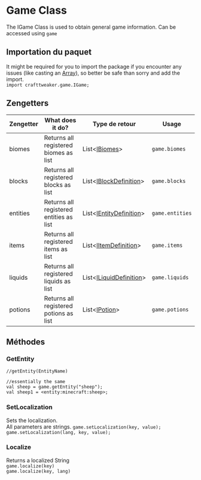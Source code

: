 # Game Class

The IGame Class is used to obtain general game information. Can be accessed using `game`

## Importation du paquet

It might be required for you to import the package if you encounter any issues (like casting an [Array](/AdvancedFunctions/Arrays_and_Loops/)), so better be safe than sorry and add the import.  
`import crafttweaker.game.IGame;`

## Zengetters

| Zengetter | What does it do?                        | Type de retour                                                  | Usage           |
| --------- | --------------------------------------- | --------------------------------------------------------------- | --------------- |
| biomes    | Returns all registered biomes as list   | List<[IBiomes](/Vanilla/Biomes/IBiome/)>                        | `game.biomes`   |
| blocks    | Returns all registered blocks as list   | List<[IBlockDefinition](/Vanilla/Blocks/IBlockDefinition/)>     | `game.blocks`   |
| entities  | Returns all registered entities as list | List<[IEntityDefinition](/Vanilla/Entities/IEntityDefinition/)> | `game.entities` |
| items     | Returns all registered items as list    | List<[IItemDefinition](/Vanilla/Items/IItemDefinition/)>        | `game.items`    |
| liquids   | Returns all registered liquids as list  | List<[ILiquidDefinition](/Vanilla/Liquids/ILiquidDefinition/)>  | `game.liquids`  |
| potions   | Returns all registered potions as list  | List<[IPotion](/Vanilla/Potions/IPotion/)>                      | `game.potions`  |

## Méthodes

### GetEntity

```zenscript
//getEntity(EntityName)

//essentially the same
val sheep = game.getEntity("sheep");
val sheep1 = <entity:minecraft:sheep>;
```

### SetLocalization

Sets the localization.  
All parameters are strings. `game.setLocalization(key, value);`  
`game.setLocalization(lang, key, value);`

### Localize

Returns a localized String  
`game.localize(key)`  
`game.localize(key, lang)`